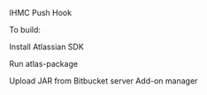IHMC Push Hook

To build:

Install Atlassian SDK

Run atlas-package

Upload JAR from Bitbucket server Add-on manager

